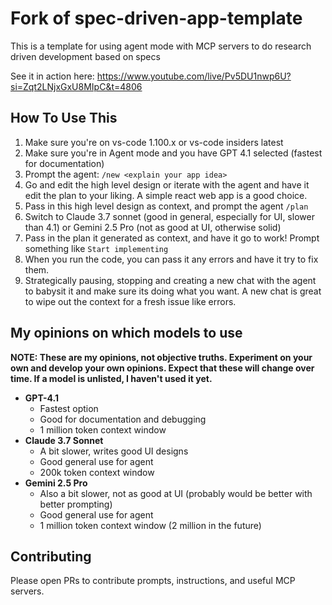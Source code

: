 # Fork of spec-driven-app-template
This is a template for using agent mode with MCP servers to do research driven development based on specs

See it in action here: https://www.youtube.com/live/Pv5DU1nwp6U?si=Zqt2LNjxGxU8MIpC&t=4806

## How To Use This

1. Make sure you're on vs-code 1.100.x or vs-code insiders latest
1. Make sure you're in Agent mode and you have GPT 4.1 selected (fastest for documentation)
1. Prompt the agent: `/new <explain your app idea>`
1. Go and edit the high level design or iterate with the agent and have it edit the plan to your liking. A simple react web app is a good choice.
1. Pass in this high level design as context, and prompt the agent `/plan`
1. Switch to Claude 3.7 sonnet (good in general, especially for UI, slower than 4.1) or Gemini 2.5 Pro (not as good at UI, otherwise solid)
1. Pass in the plan it generated as context, and have it go to work! Prompt something like `Start implementing`
1. When you run the code, you can pass it any errors and have it try to fix them.
1. Strategically pausing, stopping and creating a new chat with the agent to babysit it and make sure its doing what you want. A new chat is great to wipe out the context for a fresh issue like errors.

## My opinions on which models to use

**NOTE: These are my opinions, not objective truths. Experiment on your own and develop your own opinions. Expect that these will change over time. If a model is unlisted, I haven't used it yet.**

- **GPT-4.1**
  - Fastest option
  - Good for documentation and debugging
  - 1 million token context window
- **Claude 3.7 Sonnet**
  - A bit slower, writes good UI designs
  - Good general use for agent
  - 200k token context window
- **Gemini 2.5 Pro**
  - Also a bit slower, not as good at UI (probably would be better with better prompting)
  - Good general use for agent
  - 1 million token context window (2 million in the future)

## Contributing

Please open PRs to contribute prompts, instructions, and useful MCP servers.
